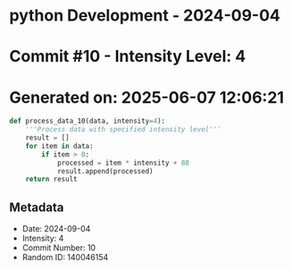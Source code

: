 ﻿# python Development - 2024-09-04
# Commit #10 - Intensity Level: 4
# Generated on: 2025-06-07 12:06:21
```python
def process_data_10(data, intensity=4):
    '''Process data with specified intensity level'''
    result = []
    for item in data:
        if item > 0:
            processed = item * intensity + 88
            result.append(processed)
    return result
```
## Metadata
- Date: 2024-09-04
- Intensity: 4
- Commit Number: 10
- Random ID: 140046154
